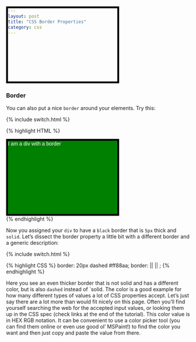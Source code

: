 ```yaml
---
layout: post
title: "CSS Border Properties"
category: css
---
```


### Border
You can also put a nice `border` around your elements. Try this:

{% include switch.html %}

{% highlight HTML %}
<head>
<!-- ... -->
  <style>
    div {
      color: white;
      background-color: green;
      width: 300px;
      height: 200px;
      font-family: sans-serif;
      border: 5px solid black;
    }
  </style>
</head>
<body>
  <div>I am a div with a border</div>
</body>
{% endhighlight %}

Now you assigned your `div` to have a `black` border that is `5px` thick and `solid`. Let’s dissect the border property a little bit with a different border and a generic description:

{% include switch.html %}

{% highlight CSS %}
border: 20px dashed #ff88aa;
border: <line-width> || <line-style> || <color>;
{% endhighlight %}

Here you see an even thicker border that is not solid and has a different color, but is also `dashed` instead of `solid. The color is a good example for how many different types of values a lot of CSS properties accept. Let’s just say there are a lot more than would fit nicely on this page. Often you’ll find yourself searching the web for the accepted input values, or looking them up in the CSS spec (check links at the end of the tutorial). This color value is in HEX RGB notation. It can be convenient to use a color picker tool (you can find them online or even use good ol’ MSPaint!) to find the color you want and then just copy and paste the value from there.
